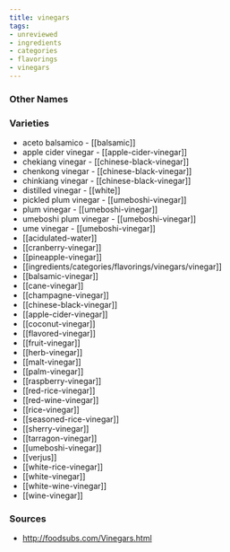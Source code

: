 ```yaml
---
title: vinegars
tags:
- unreviewed
- ingredients
- categories
- flavorings
- vinegars
---
```



### Other Names


### Varieties

* aceto balsamico - [[balsamic]]
* apple cider vinegar - [[apple-cider-vinegar]]
* chekiang vinegar - [[chinese-black-vinegar]]
* chenkong vinegar - [[chinese-black-vinegar]]
* chinkiang vinegar - [[chinese-black-vinegar]]
* distilled vinegar - [[white]]
* pickled plum vinegar - [[umeboshi-vinegar]]
* plum vinegar - [[umeboshi-vinegar]]
* umeboshi plum vinegar - [[umeboshi-vinegar]]
* ume vinegar - [[umeboshi-vinegar]]
* [[acidulated-water]]
* [[cranberry-vinegar]]
* [[pineapple-vinegar]]
* [[ingredients/categories/flavorings/vinegars/vinegar]]
* [[balsamic-vinegar]]
* [[cane-vinegar]]
* [[champagne-vinegar]]
* [[chinese-black-vinegar]]
* [[apple-cider-vinegar]]
* [[coconut-vinegar]]
* [[flavored-vinegar]]
* [[fruit-vinegar]]
* [[herb-vinegar]]
* [[malt-vinegar]]
* [[palm-vinegar]]
* [[raspberry-vinegar]]
* [[red-rice-vinegar]]
* [[red-wine-vinegar]]
* [[rice-vinegar]]
* [[seasoned-rice-vinegar]]
* [[sherry-vinegar]]
* [[tarragon-vinegar]]
* [[umeboshi-vinegar]]
* [[verjus]]
* [[white-rice-vinegar]]
* [[white-vinegar]]
* [[white-wine-vinegar]]
* [[wine-vinegar]]

### Sources
* http://foodsubs.com/Vinegars.html
